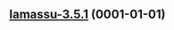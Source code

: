 
<a name="lamassu-3.5.1"></a>
## [lamassu-3.5.1](https://github.com/lamassuiot/lamassu-helm/compare/lamassu-3.5.0...lamassu-3.5.1) (0001-01-01)

